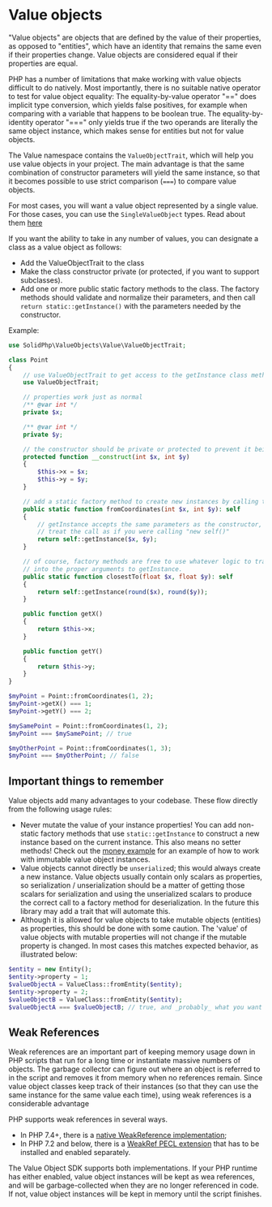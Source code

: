 Value objects
=============

"Value objects" are objects that are defined by the value of their properties, 
as opposed to "entities", which have an identity that remains the same even if their properties change.
Value objects are considered equal if their properties are equal.

PHP has a number of limitations that make working with value objects difficult to do natively.
Most importantly, there is no suitable native operator to test for value object equality: The equality-by-value operator "=="
does implicit type conversion, which yields false positives, for example when comparing with a variable
that happens to be boolean true. The equality-by-identity operator "===" only yields true if the two operands
are literally the same object instance, which makes sense for entities but not for value objects.

The Value namespace contains the `ValueObjectTrait`, which will help you use value objects in your project.
The main advantage is that the same combination of constructor parameters will yield the same instance,
so that it becomes possible to use strict comparison (`===`) to compare value objects.

For most cases, you will want a value object represented by a single value. For those cases,
you can use the `SingleValueObject` types. Read about them [here](single-value-objects.md)

If you want the ability to take in any number of values, you can designate a class as a value object as follows:
- Add the ValueObjectTrait to the class
- Make the class constructor private (or protected, if you want to support subclasses).
- Add one or more public static factory methods to the class. The factory methods should validate and normalize
their parameters, and then call `return static::getInstance()` with the parameters needed by the constructor.

Example:
```php
use SolidPhp\ValueObjects\Value\ValueObjectTrait;

class Point
{
    // use ValueObjectTrait to get access to the getInstance class method to use in your factory methods
    use ValueObjectTrait;

    // properties work just as normal
    /** @var int */
    private $x;

    /** @var int */
    private $y;

    // the constructor should be private or protected to prevent it being used from outside the factory methods
    protected function __construct(int $x, int $y)
    {
        $this->x = $x;
        $this->y = $y;
    }

    // add a static factory method to create new instances by calling the getInstance method
    public static function fromCoordinates(int $x, int $y): self
    {
        // getInstance accepts the same parameters as the constructor, in the same order.
        // treat the call as if you were calling "new self()"
        return self::getInstance($x, $y);
    }

    // of course, factory methods are free to use whatever logic to translate / normalize their parameters
    // into the proper arguments to getInstance.
    public static function closestTo(float $x, float $y): self
    {
        return self::getInstance(round($x), round($y));
    }

    public function getX()
    {
        return $this->x;
    }

    public function getY()
    {
        return $this->y;
    }
}

$myPoint = Point::fromCoordinates(1, 2);
$myPoint->getX() === 1;
$myPoint->getY() === 2;

$mySamePoint = Point::fromCoordinates(1, 2);
$myPoint === $mySamePoint; // true

$myOtherPoint = Point::fromCoordinates(1, 3);
$myPoint === $myOtherPoint; // false
```

<a name="considerations"></a>
Important things to remember
----------------------------

Value objects add many advantages to your codebase. These flow directly
from the following usage rules:

- Never mutate the value of your instance properties! You can add non-static factory methods that
  use `static::getInstance` to construct a new instance based on the current instance.
  This also means no setter methods! Check out the [money example](examples/money.md) for an example of how to work with immutable
  value object instances.
- Value objects cannot directly be `unserialize`d; this would always create a new instance. Value objects
  usually contain only scalars as properties, so serialization / unserialization should be a matter
  of getting those scalars for serialization and using the unserialized scalars to produce the correct
  call to a factory method for deserialization. In the future this library may add a trait that will
  automate this.
- Although it is allowed for value objects to take mutable objects (entities) as properties, this should be done
  with some caution. The 'value' of value objects with mutable properties will not change if the mutable property
  is changed. In most cases this matches expected behavior, as illustrated below:

```php
$entity = new Entity();
$entity->property = 1;
$valueObjectA = ValueClass::fromEntity($entity);
$entity->property = 2;
$valueObjectB = ValueClass::fromEntity($entity);
$valueObjectA === $valueObjectB; // true, and _probably_ what you want
```

Weak References
---------------

Weak references are an important part of keeping memory usage down
in PHP scripts that run for a long time or instantiate massive
numbers of objects. The garbage collector can figure out where an object
is referred to in the script and removes it from memory when no references
remain. Since value object classes keep track of their instances (so that
they can use the same instance for the same value each time), using weak references is a considerable advantage

PHP supports weak references in several ways.
- In PHP 7.4+, there is a [native WeakReference implementation](https://www.php.net/manual/en/class.weakreference.php);
- In PHP 7.2 and below, there is a [WeakRef PECL extension](http://php.net/manual/en/book.weakref.php) that has to be installed and enabled separately.

The Value Object SDK supports both implementations. If your PHP runtime has either enabled, value object instances will be kept as wea references, and will be garbage-collected when they are no longer referenced in code. If not, value object instances will
be kept in memory until the script finishes.
